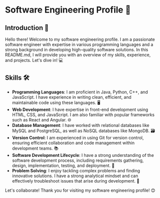 # Software Engineering Profile 🚀

## Introduction 🌟

Hello there! Welcome to my software engineering profile. I am a passionate software engineer with expertise in various programming languages and a strong background in developing high-quality software solutions. In this README.md, I will provide you with an overview of my skills, experience, and projects. Let's dive in! 💻

## Skills 🛠️

- **Programming Languages**: I am proficient in Java, Python, C++, and JavaScript. I have experience in writing clean, efficient, and maintainable code using these languages. 🖥️
- **Web Development**: I have expertise in front-end development using HTML, CSS, and JavaScript. I am also familiar with popular frameworks such as React and Angular. 🌐
- **Database Management**: I have worked with relational databases like MySQL and PostgreSQL, as well as NoSQL databases like MongoDB. 🗃️
- **Version Control**: I am experienced in using Git for version control, ensuring efficient collaboration and code management within development teams. 📚
- **Software Development Lifecycle**: I have a strong understanding of the software development process, including requirements gathering, design, implementation, testing, and deployment. 🔄
- **Problem Solving**: I enjoy tackling complex problems and finding innovative solutions. I have a strong analytical mindset and can effectively troubleshoot issues that arise during development. 🧩

Let's collaborate!
Thank you for visiting my software engineering profile! 😊
